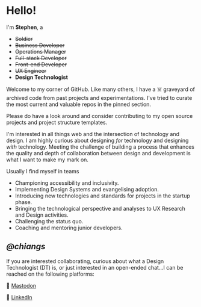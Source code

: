 # Hello!

I'm **Stephen**, a
- ~~Soldier~~
- ~~Business Developer~~
- ~~Operations Manager~~
- ~~Full-stack Developer~~
- ~~Front-end Developer~~
- ~~UX Engineer~~
- **Design Technologist**

Welcome to my corner of GitHub. Like many others, I have a ☠️ graveyard of archived code from past projects and experimentations. I've tried to curate the most current and valuable repos in the pinned section.

Please do have a look around and consider contributing to my open source projects and project structure templates.

I'm interested in all things web and the intersection of technology and design. I am highly curious about designing _for_ technology and designing _with_ technology. Meeting the challenge of building a process that enhances the quality and depth of collaboration between design and development is what I want to make my mark on.

Usually I find myself in teams

- Championing accessibility and inclusivity.
- Implementing Design Systems and evangelising adoption.
- Introducing new technologies and standards for projects in the startup phase.
- Bringing the technological perspective and analyses to UX Research and Design activities.
- Challenging the status quo.
- Coaching and mentoring junior developers.

## ***@chiangs***

If you are interested collaborating, curious about what a Design Technologist (DT) is, or just interested in an open-ended chat...I can be reached on the following platforms:

🦣 <a rel="me" href="https://uiuxdev.social/@chiangs">Mastodon</a>

🔗 <a rel="me" href="https://linikedin.com/in/chiangs">LinkedIn</a>

<!---
chiangs/chiangs is a ✨ special ✨ repository because its `README.md` (this file) appears on your GitHub profile.
You can click the Preview link to take a look at your changes.
--->
